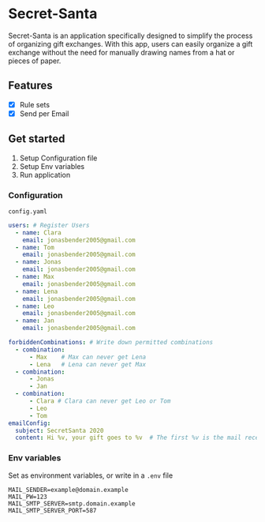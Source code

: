 # Secret-Santa
Secret-Santa is an application specifically designed to simplify the process of organizing gift exchanges. With this app, users can easily organize a gift exchange without the need for manually drawing names from a hat or pieces of paper.

## Features

 - [X] Rule sets
 - [X] Send per Email

## Get started

1. Setup Configuration file
2. Setup Env variables
3. Run application

### Configuration
`config.yaml`
```yaml
users: # Register Users
  - name: Clara
    email: jonasbender2005@gmail.com
  - name: Tom
    email: jonasbender2005@gmail.com
  - name: Jonas
    email: jonasbender2005@gmail.com
  - name: Max
    email: jonasbender2005@gmail.com
  - name: Lena
    email: jonasbender2005@gmail.com
  - name: Leo
    email: jonasbender2005@gmail.com
  - name: Jan
    email: jonasbender2005@gmail.com

forbiddenCombinations: # Write down permitted combinations
  - combination:
      - Max    # Max can never get Lena
      - Lena   # Lena can never get Max
  - combination:
      - Jonas
      - Jan
  - combination:
      - Clara # Clara can never get Leo or Tom
      - Leo
      - Tom
emailConfig:
  subject: SecretSanta 2020
  content: Hi %v, your gift goes to %v  # The first %v is the mail receiver name and the second %v is the where the gift goes to
```

### Env variables
Set as environment variables, or write in a `.env` file
````
MAIL_SENDER=example@domain.example
MAIL_PW=123
MAIL_SMTP_SERVER=smtp.domain.example
MAIL_SMTP_SERVER_PORT=587
````